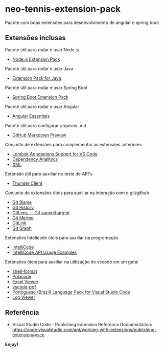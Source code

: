 # neo-tennis-extension-pack

Pacote com boas extensões para desenvolvimento de angular e spring boot


## Extensões inclusas


Pacote útil para rodar e usar Node.js
* [Node.js Extension Pack](https://marketplace.visualstudio.com/items?itemName=waderyan.nodejs-extension-pack)

Pacote útil para rodar e usar Java
* [Extension Pack for Java](https://marketplace.visualstudio.com/items?itemName=vscjava.vscode-java-pack)

Pacote útil para rodar e usar Spring Boot
* [Spring Boot Extension Pack](https://marketplace.visualstudio.com/items?itemName=vmware.vscode-boot-dev-pack)

Pacote útil para rodar e usar Angular
* [Angular Essentials](https://marketplace.visualstudio.com/items?itemName=johnpapa.angular-essentials)

Pacote útil para configurar arquivos .md
* [GitHub Markdown Preview](https://marketplace.visualstudio.com/items?itemName=bierner.github-markdown-preview)

Conjunto de extensões para complementar as extensões anteriores
* [Lombok Annotations Support for VS Code](https://marketplace.visualstudio.com/items?itemName=vscjava.vscode-lombok)
* [Dependency Analitycs](https://marketplace.visualstudio.com/items?itemName=redhat.fabric8-analytics)
* [XML](https://marketplace.visualstudio.com/items?itemName=redhat.vscode-xml)

Extensão útil para auxiliar no teste de API's
* [Thunder Client](https://marketplace.visualstudio.com/items?itemName=rangav.vscode-thunder-client)

Conjunto de extensões úteis para auxiliar na interação com o git/github
* [Git Blame](https://marketplace.visualstudio.com/items?itemName=waderyan.gitblame)
* [Git History](https://marketplace.visualstudio.com/items?itemName=donjayamanne.githistory)
* [GitLens — Git supercharged](https://marketplace.visualstudio.com/items?itemName=eamodio.gitlens)
* [Git Merger](https://marketplace.visualstudio.com/items?itemName=shaharkazaz.git-merger)
* [GitLink](https://marketplace.visualstudio.com/items?itemName=qezhu.gitlink)
* [Git Graph](https://marketplace.visualstudio.com/items?itemName=mhutchie.git-graph)

Extensões Intelicode úteis para auxiliar na programação
* [IntelliCode](https://marketplace.visualstudio.com/items?itemName=VisualStudioExptTeam.vscodeintellicode)
* [IntelliCode API Usage Examples](https://marketplace.visualstudio.com/items?itemName=VisualStudioExptTeam.intellicode-api-usage-examples)

Extensões úteis para auxiliar na utilização do vscode em um geral
* [shell-format](https://marketplace.visualstudio.com/items?itemName=foxundermoon.shell-format)
* [Polacode](https://marketplace.visualstudio.com/items?itemName=pnp.polacode)
* [Excel Viewer](https://marketplace.visualstudio.com/items?itemName=GrapeCity.gc-excelviewer)
* [vscode-pdf](https://marketplace.visualstudio.com/items?itemName=tomoki1207.pdf)
* [Portuguese (Brazil) Language Pack for Visual Studio Code](https://marketplace.visualstudio.com/items?itemName=MS-CEINTL.vscode-language-pack-pt-BR)
* [Log Viewer](https://marketplace.visualstudio.com/items?itemName=berublan.vscode-log-viewer)


## Referência


- Visual Studio Code - Publishing Extension Reference Documentation: https://code.visualstudio.com/api/working-with-extensions/publishing-extension#vsce




**Enjoy!**
